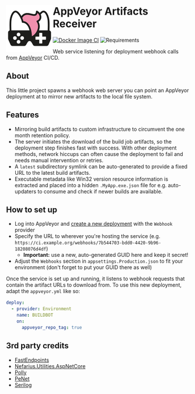 # <img src="assets/NSS-128x128.png" align="left" />AppVeyor Artifacts Receiver

[![Docker Image CI](https://github.com/nefarius/AppVeyorArtifactsReceiver/actions/workflows/docker-image.yml/badge.svg)](https://github.com/nefarius/AppVeyorArtifactsReceiver/actions/workflows/docker-image.yml)
![Requirements](https://img.shields.io/badge/Requires-.NET%209-blue.svg)

Web service listening for deployment webhook calls from [AppVeyor](https://www.appveyor.com/) CI/CD.

## About

This little project spawns a webhook web server you can point an AppVeyor deployment at to mirror new artifacts to the
local file system.

<!-- 

Docker build:

docker build --push -t containinger/avar:dev .

-->

## Features

- Mirroring build artifacts to custom infrastructure to circumvent the one month retention policy.
- The server initiates the download of the build job artifacts, so the deployment step finishes fast with success. With other deployment methods, network hiccups can often cause the deployment to fail and needs manual intervention or retries.
- A `latest` subdirectory symlink can be auto-generated to provide a fixed URL to the latest build artifacts.
- Executable metadata like Win32 version resource information is extracted and placed into a hidden `.MyApp.exe.json` file for e.g. auto-updaters to consume and check if newer builds are available.

## How to set up

- Log into AppVeyor and [create a new deployment](https://ci.appveyor.com/environments/new) with the `Webhook` provider
- Specify the URL to wherever you're hosting the service (e.g. `https://ci.example.org/webhooks/7b544703-bdd0-4420-9b96-18208076d4df`)
    - **Important:** use a new, auto-generated GUID here and keep it secret!
- Adjust the `Webhooks` section in `appsettings.Production.json` to fit your environment (don't forget to put your GUID
  there as well)

Once the service is set up and running, it listens to webhook requests that contain the artifact URLs to download from.
To use this new deployment, adapt the `appveyor.yml` like so:

```yml
deploy:
  - provider: Environment
    name: BUILDBOT
    on:
      appveyor_repo_tag: true
```

## 3rd party credits

- [FastEndpoints](https://github.com/FastEndpoints/FastEndpoints)
- [Nefarius.Utilities.AspNetCore](https://github.com/nefarius/Nefarius.Utilities.AspNetCore)
- [Polly](https://github.com/App-vNext/Polly)
- [PeNet](https://github.com/secana/PeNet)
- [Serilog](https://serilog.net/)
